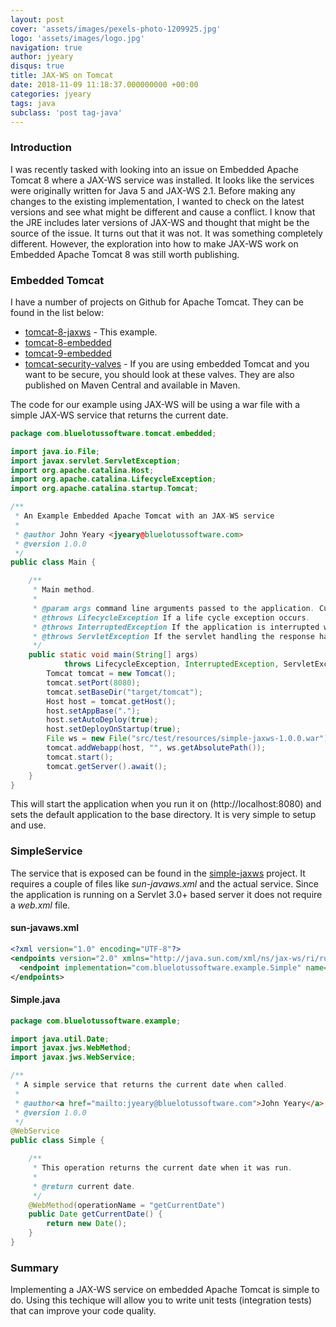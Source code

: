 ```yaml
---
layout: post
cover: 'assets/images/pexels-photo-1209925.jpg'
logo: 'assets/images/logo.jpg'
navigation: true
author: jyeary
disqus: true
title: JAX-WS on Tomcat
date: 2018-11-09 11:18:37.000000000 +00:00
categories: jyeary
tags: java
subclass: 'post tag-java'
---
```

### Introduction

I was recently tasked with looking into an issue on Embedded Apache Tomcat 8 where a JAX-WS service was installed. It looks like the services were originally written for Java 5 and JAX-WS 2.1. Before making any changes to the existing implementation, I wanted to check on the latest versions and see what might be different and cause a conflict. I know that the JRE includes later versions of JAX-WS and thought that might be the source of the issue. It turns out that it was not. It was something completely different. However, the exploration into how to make JAX-WS work on Embedded Apache Tomcat 8 was still worth publishing.

### Embedded Tomcat

I have a number of projects on Github for Apache Tomcat. They can be found in the list below:
* [tomcat-8-jaxws](https://github.com/jyeary/tomcat-8-jaxws) - This example.
* [tomcat-8-embedded](https://github.com/jyeary/tomcat-8-embedded)
* [tomcat-9-embedded](https://github.com/jyeary/tomcat-9-embedded)
* [tomcat-security-valves](https://github.com/bluelotussoftware/tomcat-security-valves) - If you are using embedded Tomcat and you want to be secure, you should look at these valves. They are also published on Maven Central and available in Maven.


The code for our example using JAX-WS will be using a war file with a simple JAX-WS service that returns the current date.

```java
package com.bluelotussoftware.tomcat.embedded;

import java.io.File;
import javax.servlet.ServletException;
import org.apache.catalina.Host;
import org.apache.catalina.LifecycleException;
import org.apache.catalina.startup.Tomcat;

/**
 * An Example Embedded Apache Tomcat with an JAX-WS service 
 *
 * @author John Yeary <jyeary@bluelotussoftware.com>
 * @version 1.0.0
 */
public class Main {

    /**
     * Main method.
     *
     * @param args command line arguments passed to the application. Currently unused.
     * @throws LifecycleException If a life cycle exception occurs.
     * @throws InterruptedException If the application is interrupted while waiting for requests.
     * @throws ServletException If the servlet handling the response has an exception.
     */
    public static void main(String[] args)
            throws LifecycleException, InterruptedException, ServletException {
        Tomcat tomcat = new Tomcat();
        tomcat.setPort(8080);
        tomcat.setBaseDir("target/tomcat");
        Host host = tomcat.getHost();
        host.setAppBase(".");
        host.setAutoDeploy(true);
        host.setDeployOnStartup(true);
        File ws = new File("src/test/resources/simple-jaxws-1.0.0.war");
        tomcat.addWebapp(host, "", ws.getAbsolutePath());
        tomcat.start();
        tomcat.getServer().await();
    }
}
```

This will start the application when you run it on (http://localhost:8080) and sets the default application to the base directory. It is very simple to setup and use.

### SimpleService

The service that is exposed can be found in the [simple-jaxws](https://github.com/jyeary/simple-jaxws) project. It requires a couple of files like *sun-javaws.xml* and the actual service. Since the application is running on a Servlet 3.0+ based server it does not require a *web.xml* file.

#### sun-javaws.xml

```xml
<?xml version="1.0" encoding="UTF-8"?>
<endpoints version="2.0" xmlns="http://java.sun.com/xml/ns/jax-ws/ri/runtime">
  <endpoint implementation="com.bluelotussoftware.example.Simple" name="SimpleService" url-pattern="/*"/>
</endpoints>
```

#### Simple.java

```java 
package com.bluelotussoftware.example;

import java.util.Date;
import javax.jws.WebMethod;
import javax.jws.WebService;

/**
 * A simple service that returns the current date when called.
 *
 * @author<a href="mailto:jyeary@bluelotussoftware.com">John Yeary</a>
 * @version 1.0.0
 */
@WebService
public class Simple {

    /**
     * This operation returns the current date when it was run.
     *
     * @return current date.
     */
    @WebMethod(operationName = "getCurrentDate")
    public Date getCurrentDate() {
        return new Date();
    }
}
```

### Summary

Implementing a JAX-WS service on embedded Apache Tomcat is simple to do. Using this techique will allow you to write unit tests (integration tests) that can improve your code quality.
